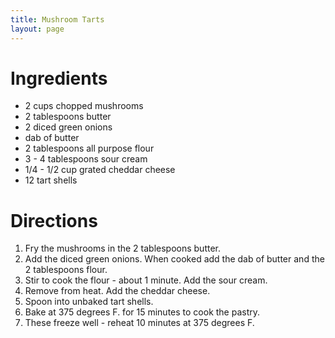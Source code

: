 ```yaml
---
title: Mushroom Tarts
layout: page
---
```


# Ingredients

* 2 cups chopped mushrooms
* 2 tablespoons butter
* 2 diced green onions
* dab of butter
* 2 tablespoons all purpose flour
* 3 - 4 tablespoons sour cream
* 1/4 - 1/2 cup grated cheddar cheese
* 12 tart shells

# Directions

1. Fry the mushrooms in the 2 tablespoons butter.
1. Add the diced green onions. When cooked add the dab of butter and the 2 tablespoons flour.
1. Stir to cook the flour - about 1 minute. Add the sour cream.
1. Remove from heat. Add the cheddar cheese.
1. Spoon into unbaked tart shells.
1. Bake at 375 degrees F. for 15 minutes to cook the pastry.
1. These freeze well - reheat 10 minutes at 375 degrees F.
